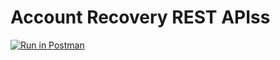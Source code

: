 # Account Recovery REST APIss

<div id="swagger-ui"></div>
<script src="{{base_path}}/assets/lib/swagger/swagger-ui-bundle.js"> </script>
<script src="{{base_path}}/assets/lib/swagger/swagger-ui-standalone-preset.js"> </script>
<script>

  // Begin Swagger UI call region
  const ui = SwaggerUIBundle({
     url: "{{base_path}}/restapis/api.identity.user.yaml",
    dom_id: '#swagger-ui',
    deepLinking: true,
    presets: [
      SwaggerUIBundle.presets.apis,
      SwaggerUIStandalonePreset
    ],
    plugins: [
      SwaggerUIBundle.plugins.DownloadUrl
    ],
    layout: "StandaloneLayout"
  })
  // End Swagger UI call region

   window.ui = ui
</script>

[![Run in Postman](https://run.pstmn.io/button.svg)](https://www.getpostman.com/collections/51139ad1cff6875115a1)
